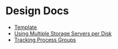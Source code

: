 # Design Docs

* [Template](template.md)
* [Using Multiple Storage Servers per Disk](multiple_storage_per_disk.md)
* [Tracking Process Groups](process_group_status.md)
